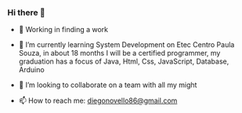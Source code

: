 ### Hi there 👋 
   

- 🔭 Working in finding a work  

- 🌱 I’m currently learning System Development on Etec Centro Paula Souza, in about 18 months I will be a certified programmer, my graduation has a focus of Java, Html, Css, JavaScript, Database, Arduino 

- 👯 I’m looking to collaborate on a team with all my might  

- 📫 How to reach me: diegonovello86@gmail.com 

 
